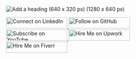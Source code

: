 ![Add a heading (640 x 320 px) (1280 x 640 px)](https://github.com/user-attachments/assets/67b95de7-3ea1-4111-b174-6adcc789143f)

<div>
    <a href="https://www.linkedin.com/in/tayyab-ali-71314430b/" target="_blank" >
        <img src="https://img.shields.io/badge/Connect%20on%20LinkedIn-%230965C1?style=for-the-badge&logo=linkedin&logoColor=%23ffffff" alt="Connect on LinkedIn"  height="30px" width="166px"/>
    </a>
    <a href="https://github.com/ZahidAliCodes" target="_blank">
        <img src="https://img.shields.io/badge/Follow%20on%20GitHub-%23ffffff?style=for-the-badge&logo=github&logoColor=%23000000" alt="Follow on GitHub"  height="30px" width="166px"/>
    </a>
    <a href="https://www.youtube.com/@TayyabAlicodes" target="_blank">
        <img src="https://img.shields.io/badge/Subscribe%20on%20YouTube-%23FF0000?style=for-the-badge&logo=youtube&logoColor=%23ffffff" alt="Subscribe on YouTube"  height="30px" width="166px"/>
    </a>
    <a href="https://www.upwork.com/freelancers/~01541c5010e2d55f41" target="_blank">
        <img src="https://img.shields.io/badge/Hire%20Me%20on%20Upwork-%23108A00?style=for-the-badge&logo=upwork&logoColor=%23ffffff" alt="Hire Me on Upwork"  height="30px" width="166px"/>
    </a>
    <a href="https://www.fiverr.com/tayab_develper?up_rollout=true" target="_blank">
        <img src="https://img.shields.io/badge/Hire%20Me%20on%20Fiverr-%231DBF73?style=for-the-badge&logo=fiverr&logoColor=%23ffffff" alt="Hire Me on Fiverr"  height="30px" width="166px"/>
    </a>
</div>
